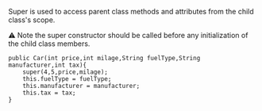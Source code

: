 Super is used to access parent class methods and attributes from the child class's scope.

⚠ Note the super constructor should be called before any initialization of the child class members.
```
public Car(int price,int milage,String fuelType,String manufacturer,int tax){  
    super(4,5,price,milage);  
    this.fuelType = fuelType;  
    this.manufacturer = manufacturer;  
    this.tax = tax;  
}
```